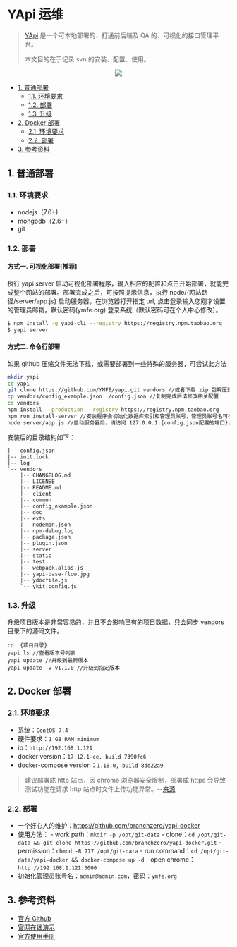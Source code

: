 # YApi 运维

> [YApi](https://github.com/YMFE/yapi) 是一个可本地部署的、打通前后端及 QA 的、可视化的接口管理平台。
>
> 本文目的在于记录 svn 的安装、配置、使用。

<div align="center"><img src="https://gitee.com/turnon/images/raw/master/snap/1562814562978.png"/></div>

<!-- TOC depthFrom:2 depthTo:3 -->

- [1. 普通部署](#1-普通部署)
    - [1.1. 环境要求](#11-环境要求)
    - [1.2. 部署](#12-部署)
    - [1.3. 升级](#13-升级)
- [2. Docker 部署](#2-docker-部署)
    - [2.1. 环境要求](#21-环境要求)
    - [2.2. 部署](#22-部署)
- [3. 参考资料](#3-参考资料)

<!-- /TOC -->

## 1. 普通部署

### 1.1. 环境要求

- nodejs（7.6+)
- mongodb（2.6+）
- git

### 1.2. 部署

#### 方式一. 可视化部署[推荐]

执行 yapi server 启动可视化部署程序，输入相应的配置和点击开始部署，就能完成整个网站的部署。部署完成之后，可按照提示信息，执行 node/{网站路径/server/app.js} 启动服务器。在浏览器打开指定 url, 点击登录输入您刚才设置的管理员邮箱，默认密码(ymfe.org) 登录系统（默认密码可在个人中心修改）。

```bash
$ npm install -g yapi-cli --registry https://registry.npm.taobao.org
$ yapi server
```

#### 方式二. 命令行部署

如果 github 压缩文件无法下载，或需要部署到一些特殊的服务器，可尝试此方法

```bash
mkdir yapi
cd yapi
git clone https://github.com/YMFE/yapi.git vendors //或者下载 zip 包解压到 vendors 目录（clone 整个仓库大概 140+ M，可以通过 `git clone --depth=1 https://github.com/YMFE/yapi.git vendors` 命令减少，大概 10+ M）
cp vendors/config_example.json ./config.json //复制完成后请修改相关配置
cd vendors
npm install --production --registry https://registry.npm.taobao.org
npm run install-server //安装程序会初始化数据库索引和管理员账号，管理员账号名可在 config.json 配置
node server/app.js //启动服务器后，请访问 127.0.0.1:{config.json配置的端口}，初次运行会有个编译的过程，请耐心等候
```

安装后的目录结构如下：

```
|-- config.json
|-- init.lock
|-- log
`-- vendors
    |-- CHANGELOG.md
    |-- LICENSE
    |-- README.md
    |-- client
    |-- common
    |-- config_example.json
    |-- doc
    |-- exts
    |-- nodemon.json
    |-- npm-debug.log
    |-- package.json
    |-- plugin.json
    |-- server
    |-- static
    |-- test
    |-- webpack.alias.js
    |-- yapi-base-flow.jpg
    |-- ydocfile.js
    `-- ykit.config.js
```

### 1.3. 升级

升级项目版本是非常容易的，并且不会影响已有的项目数据，只会同步 vendors 目录下的源码文件。

```
cd  {项目目录}
yapi ls //查看版本号列表
yapi update //升级到最新版本
yapi update -v v1.1.0 //升级到指定版本
```

## 2. Docker 部署

### 2.1. 环境要求

- 系统：`CentOS 7.4`
- 硬件要求：`1 GB RAM minimum`
- ip：`http://192.168.1.121`
- docker version：`17.12.1-ce, build 7390fc6`
- docker-compose version：`1.18.0, build 8dd22a9`

> 建议部署成 http 站点，因 chrome 浏览器安全限制，部署成 https 会导致测试功能在请求 http 站点时文件上传功能异常。--[来源](https://yapi.ymfe.org/devops.html)

### 2.2. 部署

- 一个好心人的维护：<https://github.com/branchzero/yapi-docker>
- 使用方法： - work path：`mkdir -p /opt/git-data` - clone：`cd /opt/git-data && git clone https://github.com/branchzero/yapi-docker.git` - permission：`chmod -R 777 /opt/git-data` - run command：`cd /opt/git-data/yapi-docker && docker-compose up -d` - open chrome：`http://192.168.1.121:3000`
- 初始化管理员账号名：`admin@admin.com`，密码：`ymfe.org`

## 3. 参考资料

- [官方 Github](https://github.com/YMFE/yapi)
- [官网在线演示](http://yapi.demo.qunar.com/)
- [官方使用手册](https://hellosean1025.github.io/yapi/index.html)
